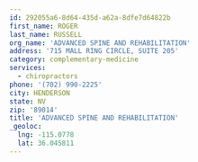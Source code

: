 ```yaml
---
id: 292055a6-8d64-435d-a62a-8dfe7d64822b
first_name: ROGER
last_name: RUSSELL
org_name: 'ADVANCED SPINE AND REHABILITATION'
address: '715 MALL RING CIRCLE, SUITE 205'
category: complementary-medicine
services:
  - chiropractors
phone: '(702) 990-2225'
city: HENDERSON
state: NV
zip: '89014'
title: 'ADVANCED SPINE AND REHABILITATION'
_geoloc:
  lng: -115.0778
  lat: 36.045811
---
```

